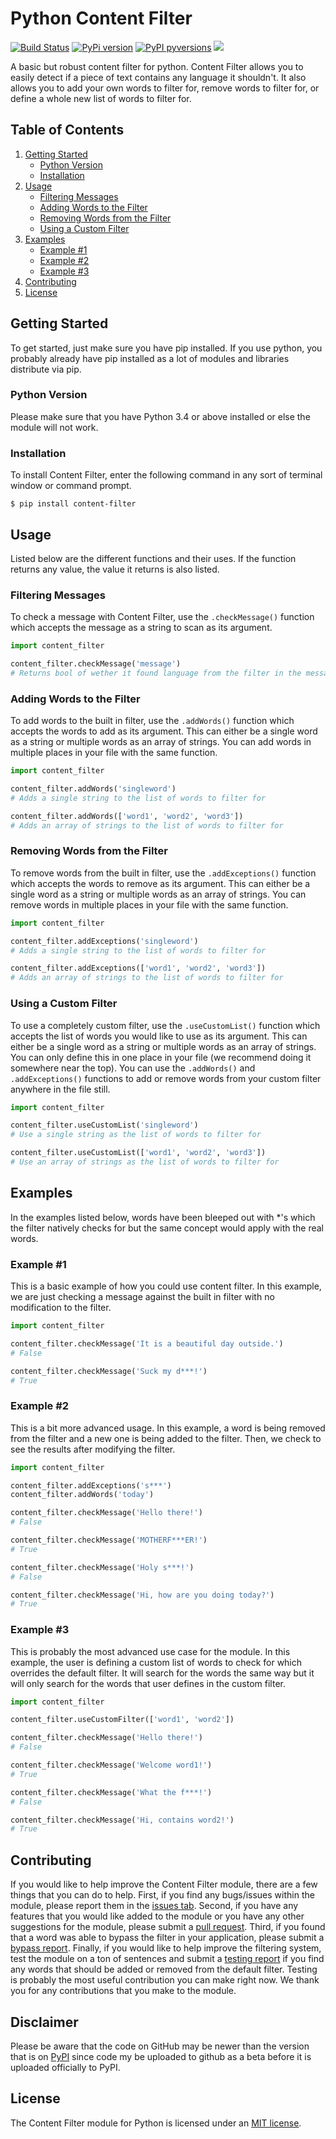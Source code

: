 # Python Content Filter
[![Build Status](https://travis-ci.com/MrDogeBro/content_filter.svg?token=K4YBJnRBuxqyhssWYMJt&branch=master)](https://travis-ci.com/github/MrDogeBro/content_filter) [![PyPi version](https://img.shields.io/pypi/v/content-filter.svg)](https://pypi.python.org/pypi/content-filter/) [![PyPI pyversions](https://img.shields.io/pypi/pyversions/content-filter.svg)](https://pypi.python.org/pypi/content-filter/) [![](https://img.shields.io/github/license/MrDogeBro/content_filter.svg)](https://github.com/MrDogeBro/content_filter/blob/master/LICENSE)

A basic but robust content filter for python. Content Filter allows you to easily detect if a piece of text 
contains any language it shouldn't. It also allows you to add your own words to filter for, remove words to filter for, 
or define a whole new list of words to filter for.

## Table of Contents
1. [Getting Started](#getting-started)
    * [Python Version](#python-version)
    * [Installation](#installation)
1. [Usage](#usage)
    * [Filtering Messages](#filter-messages)
    * [Adding Words to the Filter](#adding-words-to-the-filter)
    * [Removing Words from the Filter](#removing-words-from-the-filter)
    * [Using a Custom Filter](#using-a-custom-filter)
1. [Examples](#examples)
    * [Example #1](#example-1)
    * [Example #2](#example-2)
    * [Example #3](#example-3)
1. [Contributing](#contributing)
1. [License](#license)

## Getting Started
To get started, just make sure you have pip installed. If you use python, you probably already have pip installed as a lot of modules and libraries distribute via pip.

### Python Version
Please make sure that you have Python 3.4 or above installed or else the module will not work.

### Installation
To install Content Filter, enter the following command in any sort of terminal window or command prompt.
```
$ pip install content-filter
```

## Usage
Listed below are the different functions and their uses. If the function returns any value, the value it returns is also listed.

### Filtering Messages
To check a message with Content Filter, use the `.checkMessage()` function which accepts the message as a string to scan as its argument.
```python
import content_filter

content_filter.checkMessage('message')
# Returns bool of wether it found language from the filter in the message.
```

### Adding Words to the Filter
To add words to the built in filter, use the `.addWords()` function which accepts the words to add as its argument. This can either be a single word as a string or multiple words as an array of strings. You can add words in multiple places in your file with the same function.
```python
import content_filter

content_filter.addWords('singleword')
# Adds a single string to the list of words to filter for

content_filter.addWords(['word1', 'word2', 'word3'])
# Adds an array of strings to the list of words to filter for
```

### Removing Words from the Filter
To remove words from the built in filter, use the `.addExceptions()` function which accepts the words to remove as its argument. This can either be a single word as a string or multiple words as an array of strings. You can remove words in multiple places in your file with the same function.
```python
import content_filter

content_filter.addExceptions('singleword')
# Adds a single string to the list of words to filter for

content_filter.addExceptions(['word1', 'word2', 'word3'])
# Adds an array of strings to the list of words to filter for
```

### Using a Custom Filter
To use a completely custom filter, use the `.useCustomList()` function which accepts the list of words you would like to use as its argument. This can either be a single word as a string or multiple words as an array of strings. You can only define this in one place in your file (we recommend doing it somewhere near the top). You can use the `.addWords()` and `.addExceptions()` functions to add or remove words from your custom filter anywhere in the file still.
```python
import content_filter

content_filter.useCustomList('singleword')
# Use a single string as the list of words to filter for

content_filter.useCustomList(['word1', 'word2', 'word3'])
# Use an array of strings as the list of words to filter for
```

## Examples
In the examples listed below, words have been bleeped out with \*'s which the filter natively checks for but the same concept would apply with the real words.

### Example #1
This is a basic example of how you could use content filter. In this example, we are just checking a message against the built in filter with no modification to the filter.
```python
import content_filter

content_filter.checkMessage('It is a beautiful day outside.')
# False

content_filter.checkMessage('Suck my d***!')
# True
```

### Example #2
This is a bit more advanced usage. In this example, a word is being removed from the filter and a new one is being added to the filter. Then, we check to see the results after modifying the filter.
```python
import content_filter

content_filter.addExceptions('s***')
content_filter.addWords('today')

content_filter.checkMessage('Hello there!')
# False

content_filter.checkMessage('MOTHERF***ER!')
# True

content_filter.checkMessage('Holy s***!')
# False

content_filter.checkMessage('Hi, how are you doing today?')
# True
```

### Example #3
This is probably the most advanced use case for the module. In this example, the user is defining a custom list of words to check for which overrides the default filter. It will search for the words the same way but it will only search for the words that user defines in the custom filter.
```python
import content_filter

content_filter.useCustomFilter(['word1', 'word2'])

content_filter.checkMessage('Hello there!')
# False

content_filter.checkMessage('Welcome word1!')
# True

content_filter.checkMessage('What the f***!')
# False

content_filter.checkMessage('Hi, contains word2!')
# True
```

## Contributing
If you would like to help improve the Content Filter module, there are a few things that you can do to help. First, if you find any bugs/issues within the module, please report them in the [issues tab](https://github.com/MrDogeBro/content_filter/issues). Second, if you have any features that you would like added to the module or you have any other suggestions for the module, please submit a [pull request](https://github.com/MrDogeBro/content_filter/pulls). Third, if you found that a word was able to bypass the filter in your application, please submit a [bypass report](https://forms.gle/jaQkoPi54wayu9FA7). Finally, if you would like to help improve the filtering system, test the module on a ton of sentences and submit a [testing report](https://forms.gle/eXyUwdnqj9D8DgzB6) if you find any words that should be added or removed from the default filter. Testing is probably the most useful contribution you can make right now. We thank you for any contributions that you make to the module.

## Disclaimer
Please be aware that the code on GitHub may be newer than the version that is on [PyPI](https://pypi.org/project/content-filter/) since code my be uploaded to github as a beta before it is uploaded officially to PyPI.

## License
The Content Filter module for Python is licensed under an [MIT license](https://github.com/MrDogeBro/content_filter/blob/master/LICENSE).